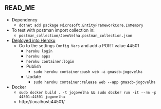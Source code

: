 ## READ_ME

* Dependency
  * ```dotnet add package Microsoft.EntityFrameworkCore.InMemory```
* To test with postman import collection in: 
  * ```postman_collection/JovoVelha.postman_collection.json```
* [Deployed into Heroku](https://devcenter.heroku.com/articles/container-registry-and-runtime)
  * Go to the settings ```Config Vars``` and add a PORT value 44501
    * ```heroku login```
    * ```heroku apps```
    * ```heroku container:login```
    * Publish
      * ```sudo heroku container:push web -a gmascb-jogovelha```
    * Update
      * ```sudo heroku container:release web --app gmascb-jogovelha```
* Docker
  * ```sudo docker build . -t jogovelha && sudo docker run -it --rm -p 44501:44501 jogovelha```
  * http://localhost:44501/